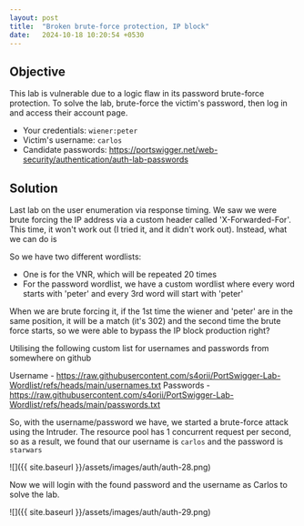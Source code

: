 ```yaml
---
layout: post
title:  "Broken brute-force protection, IP block"
date:   2024-10-18 10:20:54 +0530
---
```


## Objective 

This lab is vulnerable due to a logic flaw in its password brute-force protection. To solve the lab, brute-force the victim's password, then log in and access their account page.

- Your credentials: `wiener:peter`
- Victim's username: `carlos`
- Candidate passwords: https://portswigger.net/web-security/authentication/auth-lab-passwords

## Solution 

Last lab on the user enumeration via response timing. We saw we were brute forcing the IP address via a custom header called 'X-Forwarded-For'. This time, it won't work out (I tried it, and it didn't work out). Instead, what we can do is 

So we have two different wordlists:
- One is for the VNR, which will be repeated 20 times
- For the password wordlist, we have a custom wordlist where every word starts with 'peter' and every 3rd word will start with 'peter'

When we are brute forcing it, if the 1st time the wiener and 'peter' are in the same position, it will be a match (it's 302) and the second time the brute force starts, so we were able to bypass the IP block production right? 

Utilising the following custom list for usernames and passwords from somewhere on github 

Username - https://raw.githubusercontent.com/s4orii/PortSwigger-Lab-Wordlist/refs/heads/main/usernames.txt
Passwords - https://raw.githubusercontent.com/s4orii/PortSwigger-Lab-Wordlist/refs/heads/main/passwords.txt

So, with the username/password we have, we started a brute-force attack using the Intruder. The resource pool has 1 concurrent request per second, so as a result, we found that our username is `carlos` and the password is `starwars` 

![]({{ site.baseurl }}/assets/images/auth/auth-28.png)

Now we will login with the found password and the username as Carlos to solve the lab. 

![]({{ site.baseurl }}/assets/images/auth/auth-29.png)